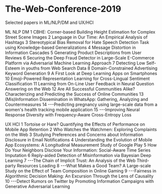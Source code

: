# The-Web-Conference-2019
Selected papers in ML/NLP/DM and UX/HCI

ML NLP DM
1 CBHE: Corner-based Building Height Estimation for Complex Street Scene Images
2 Language in Our Time: An Empirical Analysis of Hashtags
3 Stereotypical Bias Removal for Hate Speech Detection Task using Knowledge-based Generalizations
4 Message Distortion in Information Cascades
5 Generating Product Descriptions from User Reviews
6 Securing the Deep Fraud Detector in Large-Scale E-Commerce Platform via Adversarial Machine Learning Approach
7 Detecting Low Self-Esteem in youths from Web Search Data
8 Domain-Constrained Advertising Keyword Generation
9 A First Look at Deep Learning Apps on Smartphones
10 Emoji-Powered Representation Learning for Cross-Lingual Sentiment Classification
11 Learning from On-Line User Feedback in Neural Question Answering on the Web
12 Are All Successful Communities Alike? Characterizing and Predicting the Success of Online Communities
13 (Mis)Information Dissemination in WhatsApp: Gathering, Analyzing and Countermeasures
14 ---Predicting pregnancy using large-scale data from a women's health tracking mobile application
15 ---Improving Neural Response Diversity with Frequency-Aware Cross-Entropy Loss

UX HCI
1 Tortoise or Hare? Quantifying the Effects of Performance on Mobile App Retention
2 Who Watches the Watchmen: Exploring Complaints on the Web
3 Studying Preferences and Concerns about Information Disclosure in Email Notifications
4 Understanding the Evolution of Mobile App Ecosystems: A Longitudinal Measurement Study of Google Play
5 How Do Your Neighbors Disclose Your Information: Social-Aware Time Series Imputation
6 Reply-aided Detection of Misinformation via Bayesian Deep Learning
7 ---The Chain of Implicit Trust: An Analysis of the Web Third-party Resources Loading
8 ---What Makes a Good Team? A Large-scale Study on the Effect of Team Composition in Online Gaming
9 ---Fairness in Algorithmic Decision Making: An Excursion Through the Lens of Causality
10 ---Detect Rumors on Twitter by Promoting Information Campaigns with Generative Adversarial Learning
